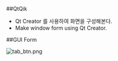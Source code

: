 ##QtQik
* Qt Creator 를 사용하여 화면을 구성해본다.
* Make window form using Qt Creator.

##GUI Form

![tab_btn.png](https://github.com/darongyi/QtDemoDlg/blob/master/toolbar_.png) 



